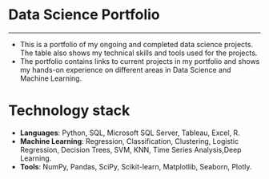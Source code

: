 # Data Science Portfolio

---

- This is a portfolio of my ongoing and completed data science projects. The table also shows my technical skills and tools used for the projects.
- The portfolio contains links to current projects in my portfolio and shows my hands-on experience on different areas in Data Science and Machine Learning.

# Technology stack
- **Languages**: Python, SQL, Microsoft SQL Server, Tableau, Excel, R.
- **Machine Learning**: Regression, Classification, Clustering, Logistic Regression, Decision Trees, SVM, KNN, Time Series Analysis,Deep Learning.
- **Tools**: NumPy, Pandas, SciPy, Scikit-learn, Matplotlib, Seaborn, Plotly.

